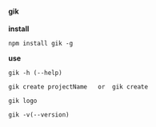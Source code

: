 #### gik 

**install**
```
npm install gik -g
```

**use**
```
gik -h (--help)

gik create projectName   or  gik create

gik logo

gik -v(--version)
```